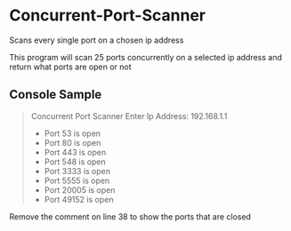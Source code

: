 # Concurrent-Port-Scanner
Scans every single port on a chosen ip address


This program will scan 25 ports concurrently on a selected ip address and return what ports are open or not


## Console Sample


>Concurrent Port Scanner
>Enter Ip Address: 192.168.1.1
>- Port 53 is open
>- Port 80 is open
>- Port 443 is open
>- Port 548 is open
>- Port 3333 is open
>- Port 5555 is open
>- Port 20005 is open
>- Port 49152 is open




Remove the comment on line 38 to show the ports that are closed
